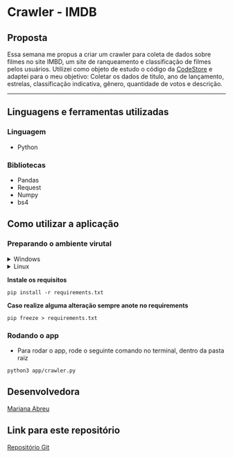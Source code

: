 # Crawler - IMDB

## Proposta

Essa semana me propus a criar um crawler para coleta de dados sobre filmes no site IMBD, um site de ranqueamento e classificação de filmes pelos usuários.
Utilizei como objeto de estudo o código da [CodeStore](https://github.com/sivasahukar95/CodeStore/blob/master/Scraping%20data%20from%20imdb.ipynb) e adaptei para o meu objetivo:
Coletar os dados de titulo, ano de lançamento, estrelas, classificação indicativa, gênero, quantidade de votos e descrição.

---

## Linguagens e ferramentas utilizadas

### Linguagem

- Python

### Bibliotecas

- Pandas
- Request
- Numpy
- bs4

## Como utilizar a aplicação

### Preparando o ambiente virutal

<details>
  <summary>Windows</summary>
  <ol>
    <li>
      <p>Crie o ambiente vitual</p>
      <code style="white-space:nowrap;">python3 -m venv venv</code>
    </li>
    <li>
      <p>Ative o ambiente virtual</p>
      <code style="white-space:nowrap;">venv\Scripts\activate.bat</code>
    </li>
  </ol>
</details>

<details>
  <summary>Linux</summary>
  <ol>
    <li>
      <p>Crie o ambiente vitual</p>
      <code style="white-space:nowrap;">virtualenv venv</code>
    </li>
    <li>
      <p>Ative o ambiente virtual</p>
      <code style="white-space:nowrap;">cd venv</code>
      <p></p>
      <code style="white-space:nowrap;">source bin/activate</code>
    </li>
  </ol>
</details>

**Instale os requisitos**

```
pip install -r requirements.txt
```

**Caso realize alguma alteração sempre anote no requirements**

```
pip freeze > requirements.txt
```

### Rodando o app

- Para rodar o app, rode o seguinte comando no terminal, dentro da pasta raiz

```
python3 app/crawler.py
```

## Desenvolvedora

[Mariana Abreu](https://github.com/wxmariixw)

## Link para este repositório

[Repositório Git](https://github.com/wxmariixw/imdb-crawler)
